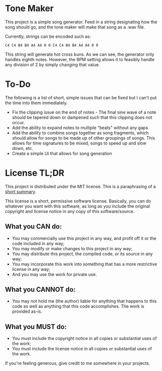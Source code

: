# Tone Maker

This project is a simple song generator. Feed in a string designating how the
song should go, and the tone maker will make that song as a .wav file.

Currently, strings can be encoded such as:

`C4 C4 B4 B4 A4 A4 0 0 C4 C4 B4 B4 A4 A4 0 0`

This string will generate hot cross buns. As we can see, the generator only
handles eighth notes. However, the BPM setting allows it to feasibly handle any
division of 2 by simply changing that value.

# To-Do

The following is a list of short, simple issues that can be fixed but I can't
put the time into them immediately.

-   Fix the clipping issue on the end of notes - The final sine wave of a note
    should be tapered down or dampened such that this clipping does not occur.
-   Add the ability to expand notes to multiple "beats" without any gaps
-   Add the ability to combine songs together as song fragments, which should
    allow for songs to be made up of other groupings of songs. This allows for
    time signatures to be mixed, songs to speed up and slow down, etc.
-   Create a simple UI that allows for song generation

# License TL;DR

This project is distributed under the MIT license. This is a paraphrasing of a
[short summary](https://tldrlegal.com/license/mit-license).

This license is a short, permissive software license. Basically, you can do
whatever you want with this software, as long as you include the original
copyright and license notice in any copy of this software/source.

## What you CAN do:

-   You may commercially use this project in any way, and profit off it or the
    code included in any way;
-   You may modify or make changes to this project in any way;
-   You may distribute this project, the compiled code, or its source in any
    way;
-   You may incorporate this work into something that has a more restrictive
    license in any way;
-   And you may use the work for private use.

## What you CANNOT do:

-   You may not hold me (the author) liable for anything that happens to this
    code as well as anything that this code accomplishes. The work is provided
    as-is.

## What you MUST do:

-   You must include the copyright notice in all copies or substantial uses of
    the work;
-   You must include the license notice in all copies or substantial uses of the
    work.

If you're feeling generous, give credit to me somewhere in your projects.
